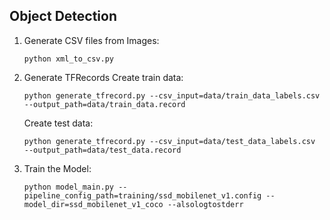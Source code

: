 ## Object Detection

1. Generate CSV files from Images:
    ```
    python xml_to_csv.py
    ```

2. Generate TFRecords
   Create train data:
   ```
   python generate_tfrecord.py --csv_input=data/train_data_labels.csv  --output_path=data/train_data.record
   ```
   
   Create test data:
   ```
   python generate_tfrecord.py --csv_input=data/test_data_labels.csv  --output_path=data/test_data.record
   ```

3. Train the Model:
   ```
   python model_main.py --pipeline_config_path=training/ssd_mobilenet_v1.config --model_dir=ssd_mobilenet_v1_coco --alsologtostderr
   ```
   
